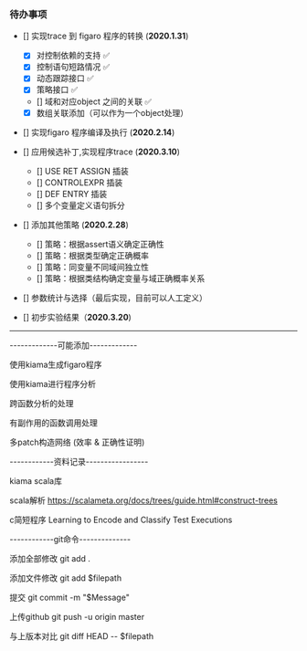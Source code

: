 ### 待办事项

- [] 实现trace 到 figaro 程序的转换 (__2020.1.31__)
    - [x] 对控制依赖的支持 ✅
    - [x] 控制语句短路情况 ✅
    - [x] 动态跟踪接口 ✅
    - [x] 策略接口 ✅
    - [] 域和对应object 之间的关联 ✅
    - [x] 数组关联添加（可以作为一个object处理）
    
- [] 实现figaro 程序编译及执行 (__2020.2.14__)

- [] 应用候选补丁,实现程序trace (__2020.3.10__)
    - [] USE RET ASSIGN 插装
    - [] CONTROLEXPR 插装
    - [] DEF ENTRY 插装
    - [] 多个变量定义语句拆分

- [] 添加其他策略 (__2020.2.28__)
  - [] 策略：根据assert语义确定正确性
  - [] 策略：根据类型确定正确概率
  - [] 策略：同变量不同域间独立性
  - [] 策略：根据类结构确定变量与域正确概率关系

- [] 参数统计与选择（最后实现，目前可以人工定义）

- [] 初步实验结果（__2020.3.20__)

----------------------------------------------------

-------------可能添加-------------

使用kiama生成figaro程序

使用kiama进行程序分析

跨函数分析的处理

有副作用的函数调用处理

多patch构造网络 (效率 & 正确性证明)

------------资料记录-----------------

kiama scala库

scala解析 https://scalameta.org/docs/trees/guide.html#construct-trees

c简短程序 Learning to Encode and Classify Test Executions

------------git命令--------------

添加全部修改 git add .

添加文件修改 git add $filepath

提交 git commit -m "$Message"

上传github git push -u origin master

与上版本对比 git diff HEAD -- $filepath


